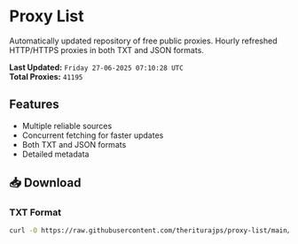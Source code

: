 # Proxy List

Automatically updated repository of free public proxies. Hourly refreshed HTTP/HTTPS proxies in both TXT and JSON formats.

**Last Updated:** `Friday 27-06-2025 07:10:28 UTC`  
**Total Proxies:** `41195`

## Features
- Multiple reliable sources
- Concurrent fetching for faster updates
- Both TXT and JSON formats
- Detailed metadata

## 📥 Download

### TXT Format
```bash
curl -O https://raw.githubusercontent.com/theriturajps/proxy-list/main/proxies.txt